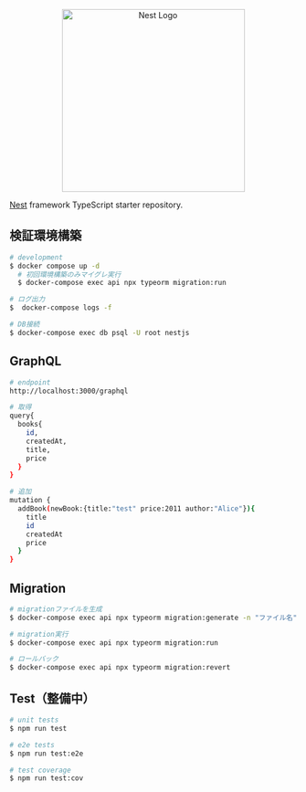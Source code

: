 <p align="center">
  <a href="http://nestjs.com/" target="blank"><img src="https://nestjs.com/img/logo_text.svg" width="320" alt="Nest Logo" /></a>
</p>

[circleci-image]: https://img.shields.io/circleci/build/github/nestjs/nest/master?token=abc123def456
[circleci-url]: https://circleci.com/gh/nestjs/nest


[Nest](https://github.com/nestjs/nest) framework TypeScript starter repository.



## 検証環境構築

```bash
# development
$ docker compose up -d
  # 初回環境構築のみマイグレ実行
  $ docker-compose exec api npx typeorm migration:run

# ログ出力
$  docker-compose logs -f

# DB接続
$ docker-compose exec db psql -U root nestjs
```

## GraphQL
```bash
# endpoint
http://localhost:3000/graphql

# 取得
query{
  books{
    id,
    createdAt,
    title,
    price
  }
}

# 追加
mutation {
  addBook(newBook:{title:"test" price:2011 author:"Alice"}){
    title
    id
    createdAt
    price
  }
}


```

## Migration

```bash
# migrationファイルを生成
$ docker-compose exec api npx typeorm migration:generate -n "ファイル名"

# migration実行
$ docker-compose exec api npx typeorm migration:run

# ロールバック
$ docker-compose exec api npx typeorm migration:revert
```


## Test（整備中）

```bash
# unit tests
$ npm run test

# e2e tests
$ npm run test:e2e

# test coverage
$ npm run test:cov
```
